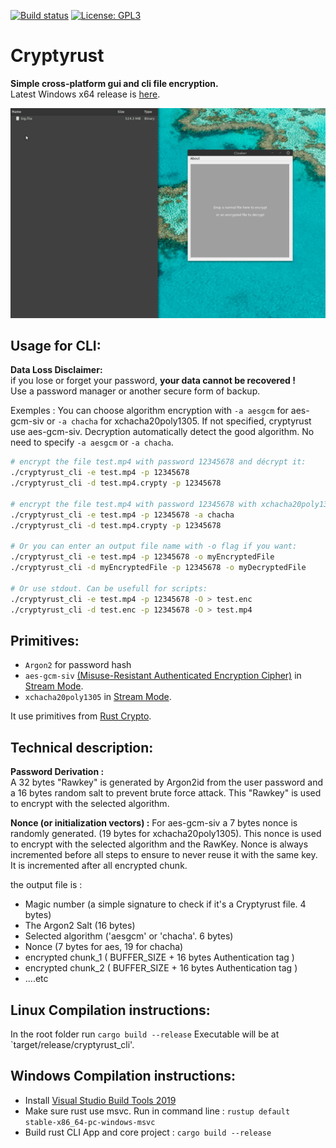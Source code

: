 [![Build status](https://ci.appveyor.com/api/projects/status/3yludsnwm5a1jnsa/branch/master?svg=true)](https://ci.appveyor.com/project/Antidote1911/cryptyrust/branch/master)
[![License: GPL3](https://img.shields.io/badge/License-GPL3-green.svg)](https://opensource.org/licenses/GPL-3.0)


# Cryptyrust
**Simple cross-platform gui and cli file encryption.**<br/>
Latest Windows x64 release is [here](https://github.com/Antidote1911/cryptyrust/releases/latest).

![Demo](demo.gif)

## Usage for CLI:
**Data Loss Disclaimer:**  
if you lose or forget your password, **your data cannot be recovered !**  
Use a password manager or another secure form of backup.<br/>

Exemples :
You can choose algorithm encryption with `-a aesgcm` for aes-gcm-siv or `-a chacha` for xchacha20poly1305. If not specified, cryptyrust use aes-gcm-siv. Decryption automatically detect the good algorithm. No need to specify `-a aesgcm` or `-a chacha`.

```bash
# encrypt the file test.mp4 with password 12345678 and décrypt it:
./cryptyrust_cli -e test.mp4 -p 12345678
./cryptyrust_cli -d test.mp4.crypty -p 12345678

# encrypt the file test.mp4 with password 12345678 with xchacha20poly1305 and décrypt it:
./cryptyrust_cli -e test.mp4 -p 12345678 -a chacha
./cryptyrust_cli -d test.mp4.crypty -p 12345678  

# Or you can enter an output file name with -o flag if you want:
./cryptyrust_cli -e test.mp4 -p 12345678 -o myEncryptedFile
./cryptyrust_cli -d myEncryptedFile -p 12345678 -o myDecryptedFile

# Or use stdout. Can be usefull for scripts:
./cryptyrust_cli -e test.mp4 -p 12345678 -O > test.enc
./cryptyrust_cli -d test.enc -p 12345678 -O > test.mp4
```

## Primitives:
- `Argon2` for password hash
- `aes-gcm-siv` [(Misuse-Resistant Authenticated Encryption Cipher)](https://github.com/miscreant/meta/wiki/Nonce-Reuse-Misuse-Resistance) in [Stream Mode](https://github.com/miscreant/meta/wiki/STREAM).
- `xchacha20poly1305` in [Stream Mode](https://github.com/miscreant/meta/wiki/STREAM).

It use primitives from [Rust Crypto](https://github.com/RustCrypto).

## Technical description: ##
**Password Derivation :**  
A 32 bytes "Rawkey" is generated by Argon2id from the user password and a 16 bytes random salt to prevent brute force attack. This "Rawkey" is used to encrypt with the selected algorithm.

**Nonce (or initialization vectors) :**
For aes-gcm-siv a 7 bytes nonce is randomly generated. (19 bytes for xchacha20poly1305). This nonce is used to encrypt with the selected algorithm and the RawKey. Nonce is always incremented before all steps to ensure to never reuse it with the same key. It is incremented after all encrypted chunk.

the output file is :
- Magic number (a simple signature to check if it's a Cryptyrust file. 4 bytes)
- The Argon2 Salt (16 bytes)
- Selected algorithm ('aesgcm' or 'chacha'. 6 bytes)
- Nonce (7 bytes for aes, 19 for chacha)
- encrypted chunk_1  ( BUFFER_SIZE + 16 bytes Authentication tag )
- encrypted chunk_2  ( BUFFER_SIZE + 16 bytes Authentication tag )
- ....etc


## Linux Compilation instructions:
In the root folder run `cargo build --release`
Executable will be at `target/release/cryptyrust_cli'.

## Windows Compilation instructions:

- Install [Visual Studio Build Tools 2019](https://visualstudio.microsoft.com/fr/thank-you-downloading-visual-studio/?sku=BuildTools&rel=16)  
- Make sure rust use msvc. Run in command line :
`rustup default stable-x86_64-pc-windows-msvc`
- Build rust CLI App and core project : `cargo build --release`
